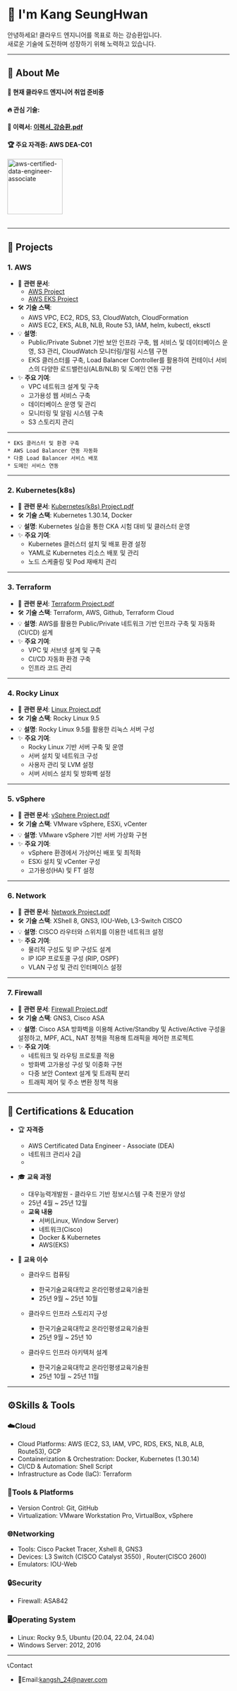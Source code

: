 <div>
  
  <!--Header-->
  <h1>👋 I'm Kang SeungHwan</h1>
  안녕하세요! 클라우드 엔지니어를 목표로 하는 강승환입니다.<br/>
  새로운 기술에 도전하며 성장하기 위해 노력하고 있습니다.
  
</div>

---

<div>
  <!--Body-->
  
  ## 👀 About Me
  #### :raising_hand: 현재 클라우드 엔지니어 취업 준비중<br/>
  #### :fire: 관심 기술: <br/>
  #### 📝 이력서: [이력서_강승환.pdf](https://github.com/Kang-SeungHwan/Kang-SeungHwan/blob/32b49ec0a986e17c5f1dd65e978db474bf2c575a/Data/%EC%9D%B4%EB%A0%A5%EC%84%9C_%EA%B0%95%EC%8A%B9%ED%99%98.pdf) <br/>
  #### 🏆 주요 자격증: AWS DEA-C01 <br/>

  <img width="125" height="125" alt="aws-certified-data-engineer-associate" src="https://github.com/user-attachments/assets/d4f239fc-28b4-414d-aec6-e589a7de04f1" />

  <br/>
  <br/>
  
  ---
  
  ## 💼 Projects
  ### 1. AWS
  * 📄 **관련 문서**:
    * [AWS Project](https://github.com/Kang-SeungHwan/Kang-SeungHwan/blob/17dc97ca305d3a205ebb16981146781eadba8f35/Data/Rest_AWS%20Project(2%EC%9D%B8).pdf)<br/>
    * [AWS EKS Project](https://github.com/Kang-SeungHwan/Kang-SeungHwan/blob/9975cd815b3b4d6aa67bb99260d674422f3d902f/Data/Rest_AWS_EKS%20Project.pdf)<br/>
  * 🛠️ **기술 스택**:
    * AWS VPC, EC2, RDS, S3, CloudWatch, CloudFormation
    * AWS EC2, EKS, ALB, NLB, Route 53, IAM, helm, kubectl, eksctl
  * 💡 **설명**:
    * Public/Private Subnet 기반 보안 인프라 구축, 웹 서비스 및 데이터베이스 운영, S3 관리, CloudWatch 모니터링/알림 시스템 구현
    * EKS 클러스터를 구축, Load Balancer Controller를 활용하여 컨테이너 서비스의 다양한 로드밸런싱(ALB/NLB) 및 도메인 연동 구현
  * ✨ **주요 기여**: <br/>
    * VPC 네트워크 설계 및 구축
    * 고가용성 웹 서비스 구축
    * 데이터베이스 운영 및 관리
    * 모니터링 및 알림 시스템 구축
    * S3 스토리지 관리
  ---
    * EKS 클러스터 및 환경 구축
    * AWS Load Balancer 연동 자동화
    * 다중 Load Balancer 서비스 배포
    * 도메인 서비스 연동
  ---

  ### 2. Kubernetes(k8s)
  * 📄 **관련 문서**: [Kubernetes(k8s) Project.pdf](https://github.com/Kang-SeungHwan/Kang-SeungHwan/blob/17dc97ca305d3a205ebb16981146781eadba8f35/Data/Rest_k8s%20Project.pdf)<br/>
  * 🛠️ **기술 스택**: Kubernetes 1.30.14, Docker
  * 💡 **설명**: Kubernetes 실습을 통한 CKA 시험 대비 및 클러스터 운영
  * ✨ **주요 기여**: <br/>
    * Kubernetes 클러스터 설치 및 배포 환경 설정
    * YAML로 Kubernetes 리소스 배포 및 관리
    * 노드 스케줄링 및 Pod 재배치 관리
  ---

  ### 3. Terraform
  * 📄 **관련 문서**: [Terraform Project.pdf](https://github.com/Kang-SeungHwan/Kang-SeungHwan/blob/cbeb4cba36b4645867896c4228065093714a0a31/Data/Rest_Terraform%20Project.pdf)<br/>
  * 🛠️ **기술 스택**: Terraform, AWS, Github, Terraform Cloud
  * 💡 **설명**: AWS를 활용한 Public/Private 네트워크 기반 인프라 구축 및 자동화(CI/CD) 설계
  * ✨ **주요 기여**: <br/>
    * VPC 및 서브넷 설계 및 구축
    * CI/CD 자동화 환경 구축
    * 인프라 코드 관리
  ---

  ### 4. Rocky Linux
  * 📄 **관련 문서**: [Linux Project.pdf](https://github.com/Kang-SeungHwan/Kang-SeungHwan/blob/729a619812e9ce147f0403f67a16f30ecc55cfaf/Data/Rest_Linux%20Project.pdf)<br/>
  * 🛠️ **기술 스택**: Rocky Linux 9.5
  * 💡 **설명**: Rocky Linux 9.5를 활용한 리눅스 서버 구성
  * ✨ **주요 기여**: <br/>
    * Rocky Linux 기반 서버 구축 및 운영
    * 서버 설치 및 네트워크 구성
    * 사용자 관리 및 LVM 설정
    * 서버 서비스 설치 및 방화벽 설정
  ---

  ### 5. vSphere
  * 📄 **관련 문서**: [vSphere Project.pdf](https://github.com/Kang-SeungHwan/Kang-SeungHwan/blob/729a619812e9ce147f0403f67a16f30ecc55cfaf/Data/Rest_vSphere%20Project.pdf)<br/>
  * 🛠️ **기술 스택**: VMware vSphere, ESXi, vCenter
  * 💡 **설명**: VMware vSphere 기반 서버 가상화 구현
  * ✨ **주요 기여**: <br/>
    * vSphere 환경에서 가상머신 배포 및 최적화
    * ESXi 설치 및 vCenter 구성
    * 고가용성(HA) 및 FT 설정
  ---

  ### 6. Network
  * 📄 **관련 문서**: [Network Project.pdf](https://github.com/Kang-SeungHwan/Kang-SeungHwan/blob/729a619812e9ce147f0403f67a16f30ecc55cfaf/Data/Rest_Network%20Project.pdf)<br/>
  * 🛠️ **기술 스택**: XShell 8, GNS3, IOU-Web, L3-Switch CISCO
  * 💡 **설명**: CISCO 라우터와 스위치를 이용한 네트워크 설정
  * ✨ **주요 기여**: <br/>
    * 물리적 구성도 및 IP 구성도 설계
    * IP IGP 프로토콜 구성 (RIP, OSPF)
    * VLAN 구성 및 관리 인터페이스 설정
  ---

  ### 7. Firewall
  * 📄 **관련 문서**: [Firewall Project.pdf](https://github.com/Kang-SeungHwan/Kang-SeungHwan/blob/17dc97ca305d3a205ebb16981146781eadba8f35/Data/Rest_Firewall%20Project.pdf)<br/>
  * 🛠️ **기술 스택**: GNS3, Cisco ASA
  * 💡 **설명**: Cisco ASA 방화벽을 이용해 Active/Standby 및 Active/Active 구성을 설정하고, MPF, ACL, NAT 정책을 적용해 트래픽을 제어한 프로젝트
  * ✨ **주요 기여**: <br/>
    * 네트워크 및 라우팅 프로토콜 적용
    * 방화벽 고가용성 구성 및 이중화 구현
    * 다중 보안 Context 설계 및 트래픽 분리
    * 트래픽 제어 및 주소 변환 정책 적용
  ---

  ## 📜 Certifications & Education  <br/>
  * 🏆 **자격증**
    * AWS Certificated Data Engineer - Associate (DEA)
    * 네트워크 관리사 2급
    * 

  * 🎓 **교육 과정**
    * 대우능력개발원 - 클라우드 기반 정보시스템 구축 전문가 양성
    * 25년 4월 ~ 25년 12월
    * **교육 내용**
      * 서버(Linux, Window Server)
      * 네트워크(Cisco)
      * Docker & Kubernetes
      * AWS(EKS)

  * 📁 **교육 이수**
    * 클라우드 컴퓨팅
      * 한국기술교육대학교 온라인평생교육기술원
      * 25년 9월 ~ 25년 10월
            
    * 클라우드 인프라 스토리지 구성
      * 한국기술교육대학교 온라인평생교육기술원
      * 25년 9월 ~ 25년 10
            
    * 클라우드 인프라 아키텍처 설계
      * 한국기술교육대학교 온라인평생교육기술원
      * 25년 10월 ~ 25년 11월
        
  ---

  ## ⚙️Skills & Tools  <br/>
  ### ☁️Cloud
  * Cloud Platforms: AWS (EC2, S3, IAM, VPC, RDS, EKS, NLB, ALB, Route53), GCP
  * Containerization & Orchestration: Docker, Kubernetes (1.30.14)
  * CI/CD & Automation: Shell Script 
  * Infrastructure as Code (IaC): Terraform

  ### 🧰Tools & Platforms
  * Version Control: Git, GitHub
  * Virtualization: VMware Workstation Pro, VirtualBox, vSphere
    
  ### 🌐Networking
  * Tools: Cisco Packet Tracer, Xshell 8, GNS3
  * Devices: L3 Switch (CISCO Catalyst 3550) , Router(CISCO 2600)
  * Emulators: IOU-Web
 
  ### 🔒Security
  * Firewall: ASA842

  ### 🖥️Operating System
  * Linux: Rocky 9.5, Ubuntu (20.04, 22.04, 24.04)
  * Windows Server: 2012, 2016

  ---

  📞Contact </br>
  * 📧Email:kangsh_24@naver.com

 
</div>


